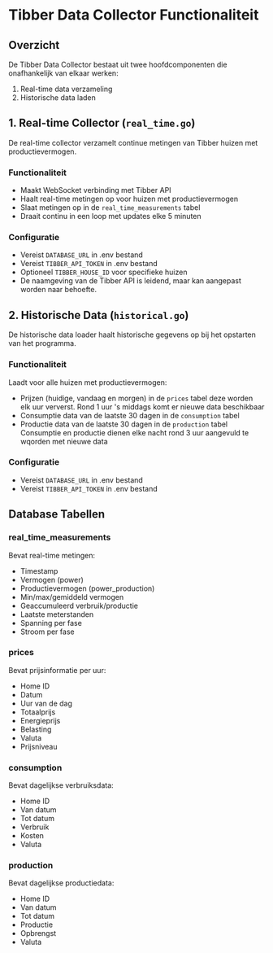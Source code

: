 # Tibber Data Collector Functionaliteit

## Overzicht
De Tibber Data Collector bestaat uit twee hoofdcomponenten die onafhankelijk van elkaar werken:

1. Real-time data verzameling
2. Historische data laden

## 1. Real-time Collector (`real_time.go`)
De real-time collector verzamelt continue metingen van Tibber huizen met productievermogen.

### Functionaliteit
- Maakt WebSocket verbinding met Tibber API
- Haalt real-time metingen op voor huizen met productievermogen
- Slaat metingen op in de `real_time_measurements` tabel
- Draait continu in een loop met updates elke 5 minuten

### Configuratie
- Vereist `DATABASE_URL` in .env bestand
- Vereist `TIBBER_API_TOKEN` in .env bestand
- Optioneel `TIBBER_HOUSE_ID` voor specifieke huizen
- De naamgeving van de Tibber API is leidend, maar kan aangepast worden naar behoefte.

## 2. Historische Data (`historical.go`)
De historische data loader haalt historische gegevens op bij het opstarten van het programma.

### Functionaliteit
Laadt voor alle huizen met productievermogen:
- Prijzen (huidige, vandaag en morgen) in de `prices` tabel
  deze worden elk uur ververst. Rond 1 uur 's middags komt er nieuwe data beschikbaar
- Consumptie data van de laatste 30 dagen in de `consumption` tabel
- Productie data van de laatste 30 dagen in de `production` tabel
  Consumptie en productie dienen elke nacht rond 3 uur  aangevuld te wqorden met nieuwe data


### Configuratie
- Vereist `DATABASE_URL` in .env bestand
- Vereist `TIBBER_API_TOKEN` in .env bestand

## Database Tabellen

### real_time_measurements
Bevat real-time metingen:
- Timestamp
- Vermogen (power)
- Productievermogen (power_production)
- Min/max/gemiddeld vermogen
- Geaccumuleerd verbruik/productie
- Laatste meterstanden
- Spanning per fase
- Stroom per fase

### prices
Bevat prijsinformatie per uur:
- Home ID
- Datum
- Uur van de dag
- Totaalprijs
- Energieprijs
- Belasting
- Valuta
- Prijsniveau

### consumption
Bevat dagelijkse verbruiksdata:
- Home ID
- Van datum
- Tot datum
- Verbruik
- Kosten
- Valuta

### production
Bevat dagelijkse productiedata:
- Home ID
- Van datum
- Tot datum
- Productie
- Opbrengst
- Valuta 